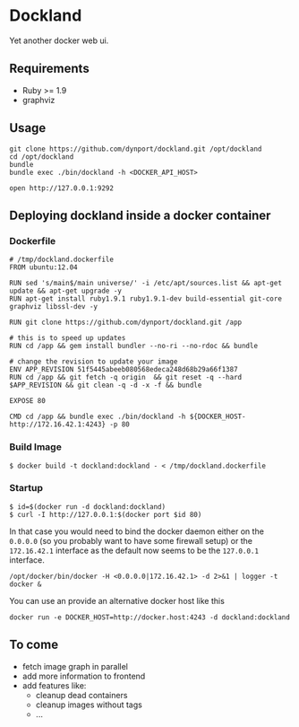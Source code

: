 # Dockland

Yet another docker web ui.

## Requirements

* Ruby >= 1.9
* graphviz

## Usage

    git clone https://github.com/dynport/dockland.git /opt/dockland
    cd /opt/dockland
    bundle
    bundle exec ./bin/dockland -h <DOCKER_API_HOST>

    open http://127.0.0.1:9292

## Deploying dockland inside a docker container

### Dockerfile
    # /tmp/dockland.dockerfile
    FROM ubuntu:12.04

    RUN sed 's/main$/main universe/' -i /etc/apt/sources.list && apt-get update && apt-get upgrade -y
    RUN apt-get install ruby1.9.1 ruby1.9.1-dev build-essential git-core graphviz libssl-dev -y

    RUN git clone https://github.com/dynport/dockland.git /app

    # this is to speed up updates
    RUN cd /app && gem install bundler --no-ri --no-rdoc && bundle

    # change the revision to update your image
    ENV APP_REVISION 51f5445abeeb080568edeca248d68b29a66f1387
    RUN cd /app && git fetch -q origin  && git reset -q --hard $APP_REVISION && git clean -q -d -x -f && bundle

    EXPOSE 80

    CMD cd /app && bundle exec ./bin/dockland -h ${DOCKER_HOST-http://172.16.42.1:4243} -p 80

### Build Image

    $ docker build -t dockland:dockland - < /tmp/dockland.dockerfile

### Startup

    $ id=$(docker run -d dockland:dockland)
    $ curl -I http://127.0.0.1:$(docker port $id 80)


In that case you would need to bind the docker daemon either on the `0.0.0.0` (so you probably want to have some firewall setup) or the `172.16.42.1` interface as the default now seems to be the `127.0.0.1` interface.

    /opt/docker/bin/docker -H <0.0.0.0|172.16.42.1> -d 2>&1 | logger -t docker &

You can use an provide an alternative docker host like this

    docker run -e DOCKER_HOST=http://docker.host:4243 -d dockland:dockland

## To come

* fetch image graph in parallel
* add more information to frontend
* add features like:
  * cleanup dead containers
  * cleanup images without tags
  * ...
